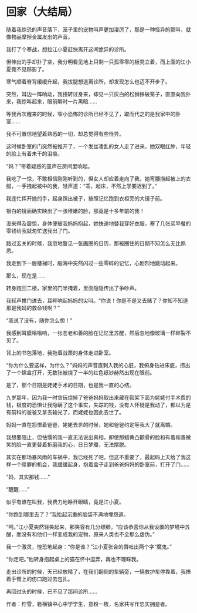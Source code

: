 # 回家（大结局）

随着我惊恐的声音落下，笼子里的宠物叫声更加凄厉了，那是一种怪异的颤叫，就像物品摩擦金属发出的声音。

我打了个寒战，想拉江小夏赶快离开这间诡异的诊所。

但伸出的手却扑了空，我分明看见地上只剩一只孤零零的板凳立着，而上面的江小夏竟不见踪影了。

寒气顺着脊背缓缓升起，我拔腿想逃离诊所，却发现怎么也迈不开步子。

突然，耳边一阵响动，我扭转过身来，却见一只灰白的松狮挣破笼子，直直向我扑来，我惊叫起来，眼前瞬时一片黑暗……

等我再次醒来的时候，窄小恐怖的诊所已经不见了，取而代之的是我家中的卧室……

我不可置信地望着熟悉的一切，却总觉得有些怪异。

这时候卧室的门突然被推开了，一个发丝凌乱的女人走了进来，她双眼红肿，年轻的脸上有着未干的泪痕。

“妈？”带着疑惑的童声在房间里响起。

我吃了一惊，不敢相信刚刚听到的，但女人却应着走向了我，她弯腰捞起被上的衣服，一手拽起被中的我，轻声道：“乖，起床，不然上学要迟到了。”

我连忙挥开她的手，起身蹿出被子，按照记忆跑到衣柜旁的大镜子前。

银白的镜面确实映出了一张稚嫩的脸，那竟是十多年前的我！

没来得及震惊，身体便被我妈妈抱起，她快速地替我穿好衣服，塞了几张买早餐的零钱给我就匆忙送我出了门。

路过玄关的时候，我忽地瞥见一张画圈的日历，那被圈住的日期不知怎么无比熟悉。

我走到下一层楼梯时，脑海中突然闪过一些零碎的记忆，心剧烈地跳动起来。

那么，现在是……

转身跑回二楼，家里的门半掩着，里面隐隐传出了争吵声。

我轻声推门进去，耳畔响起妈妈的尖叫。“你说！你是不是又去赌了？你知不知道那是我妈的救命钱啊？”

“我说了没有，随你怎么想！”

我感到耳膜嗡嗡响，一张苍老和善的脸在记忆里苏醒，然后忽地像玻璃一样碎裂不见了。

背上的书包落地，我拖着战栗的身体走进卧室。

“你为什么要这样，为什么？”妈妈的声音直刺入我的心脏，我俯身钻进床底，捞出了一个锦盒打开，无数张被烧了一半的红色纸钞赫然出现在眼前。

是了，那个日期是姥姥手术的日期，也是我一直的心结。

九岁那年，因为我一时贪玩烧掉了爸爸妈妈取出来藏在鞋架下面为姥姥付手术费的钱，极度的恐惧让我隐瞒了这个事实，失踪的钱，没有人怀疑是我动了，都以为是有前科的爸爸又拿去输光了，而姥姥也因此去世了。

妈妈一直在怨恨着爸爸，姥姥去世的时候，她和爸爸约定等我大了就离婚。

我想要阻止，但怯懦的我一直无法说出真相，即使那蜡黄凸颧骨的脸和有着和善微笑的脸一直更替着折磨我的心，日日梦魇，无法摆脱。

其实在那场暴风雨的车祸中，我已经死了吧，但这不重要了，最起码上天给了我这样一个赎罪的机会，我缓缓起身，抱着盒子走到爸爸妈妈的卧室前，打开了门……

“妈，其实那钱……”

“醒醒……”

似乎有谁在叫我，我费力地睁开眼睛，竟是江小夏。

“你跑到哪里去了？”我抬起沉重的脑袋不满地埋怨道。

“呵。”江小夏突然轻笑起来，那笑容有几分缥缈，“应该恭喜你从我设置的梦境中苏醒，而没有和他们一样变成我的宠物，原来人类也不全那么虚伪。”

我一个激灵，惶恐地起身：“你是谁？”江小夏张合的唇吐出两个字“魔鬼。”

“你走吧。”他转身抱起桌上的猫在怀中逗弄，再也不理睬我。

走出诊所的时候，天已经放晴了，在我们翻倒的车辆旁，一辆救护车停靠着，我捂着手臂上的伤口跑过去包扎。

再回过头的时候，已不见了那间诊所……

作者：柠雪，箬横镇中心中学学生，意粉一枚，名家共写作忠实拥趸者。